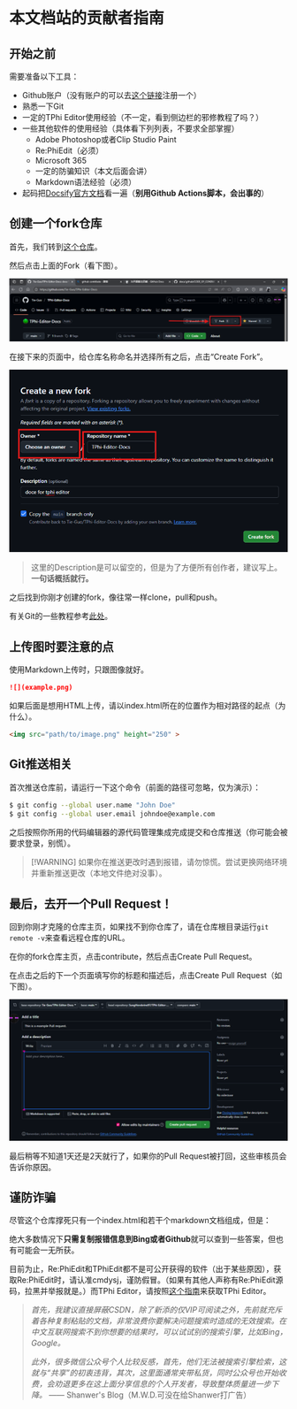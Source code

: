 # 本文档站的贡献者指南

## 开始之前

需要准备以下工具：
* Github账户（没有账户的可以去[这个链接](https://github.com/signup)注册一个）
* 熟悉一下Git
* 一定的TPhi Editor使用经验（不一定，看到侧边栏的邪修教程了吗？）
* 一些其他软件的使用经验（具体看下列列表，不要求全部掌握）
    * Adobe Photoshop或者Clip Studio Paint
    * Re:PhiEdit（必须）
    * Microsoft 365
    * 一定的防骗知识（本文后面会讲）
    * Markdown语法经验（必须）
* 起码把[Docsify官方文档](https://docsify.js.org)看一遍（**别用Github Actions脚本，会出事的**）

## 创建一个fork仓库

首先，我们转到[这个仓库](https://github.com/Tie-Guo/TPhi-Editor-Docs)。

然后点击上面的Fork（看下图）。

![](image.png)

在接下来的页面中，给仓库名称命名并选择所有之后，点击“Create Fork”。

![](image-1.png)

> 这里的Description是可以留空的，但是为了方便所有创作者，建议写上。**一句话概括就行。**

之后找到你刚才创建的fork，像往常一样clone，pull和push。

有关Git的一些教程参考[此处](https://git-scm.com/book/zh/v2)。

## 上传图时要注意的点

使用Markdown上传时，只跟图像就好。

``` Markdown
![](example.png)
```

如果后面是想用HTML上传，请以index.html所在的位置作为相对路径的起点（为什么）。

``` HTML
<img src="path/to/image.png" height="250" >
```

## Git推送相关

首次推送仓库前，请运行一下这个命令（前面的路径可忽略，仅为演示）：
``` Bash
$ git config --global user.name "John Doe"
$ git config --global user.email johndoe@example.com
```

之后按照你所用的代码编辑器的源代码管理集成完成提交和仓库推送（你可能会被要求登录，别慌）。

> [!WARNING] 如果你在推送更改时遇到报错，请勿惊慌。尝试更换网络环境并重新推送更改（本地文件绝对没事）。

## 最后，去开一个Pull Request！

回到你刚才克隆的仓库主页，如果找不到你仓库了，请在仓库根目录运行`git remote -v`来查看远程仓库的URL。

在你的fork仓库主页，点击contribute，然后点击Create Pull Request。

在点击之后的下一个页面填写你的标题和描述后，点击Create Pull Request（如下图）。

![](image-2.png)

最后稍等不知道1天还是2天就行了，如果你的Pull Request被打回，这些审核员会告诉你原因。

## 谨防诈骗

尽管这个仓库撑死只有一个index.html和若干个markdown文档组成，但是：

绝大多数情况下**只需复制报错信息到Bing或者Github**就可以查到一些答案，但也有可能会一无所获。

目前为止，Re:PhiEdit和TPhiEdit都不是可公开获得的软件（出于某些原因），获取Re:PhiEdit时，请认准cmdysj，谨防假冒。（如果有其他人声称有Re:PhiEdit源码，拉黑并举报就是。）而TPhi Editor，请按照[这个指南](/before-begin.md)来获取TPhi Editor。

> *首先，我建议直接屏蔽CSDN，除了新添的仅VIP可阅读之外，先前就充斥着各种复制粘贴的文档，非常浪费你要解决问题搜索时造成的无效搜索。在中文互联网搜索不到你想要的结果时，可以试试别的搜索引擎，比如Bing，Google。*
>
> *此外，很多微信公众号个人比较反感，首先，他们无法被搜索引擎检索，这就与“共享”的初衷违背，其次，这里面通常夹带私货，同时公众号也开始收费，会劝退更多在这上面分享信息的个人开发者，导致整体质量进一步下降。* —— Shanwer's Blog（M.W.D.可没在给Shanwer打广告）